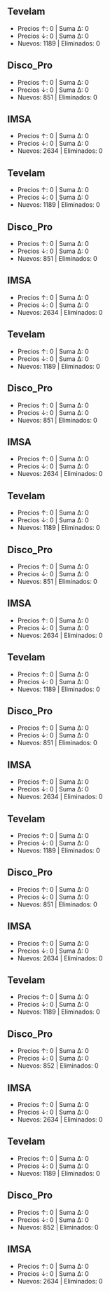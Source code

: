 ## Tevelam
- Precios ↑: 0 | Suma Δ: 0
- Precios ↓: 0 | Suma Δ: 0
- Nuevos: 1189 | Eliminados: 0

## Disco_Pro
- Precios ↑: 0 | Suma Δ: 0
- Precios ↓: 0 | Suma Δ: 0
- Nuevos: 851 | Eliminados: 0

## IMSA
- Precios ↑: 0 | Suma Δ: 0
- Precios ↓: 0 | Suma Δ: 0
- Nuevos: 2634 | Eliminados: 0

## Tevelam
- Precios ↑: 0 | Suma Δ: 0
- Precios ↓: 0 | Suma Δ: 0
- Nuevos: 1189 | Eliminados: 0

## Disco_Pro
- Precios ↑: 0 | Suma Δ: 0
- Precios ↓: 0 | Suma Δ: 0
- Nuevos: 851 | Eliminados: 0

## IMSA
- Precios ↑: 0 | Suma Δ: 0
- Precios ↓: 0 | Suma Δ: 0
- Nuevos: 2634 | Eliminados: 0

## Tevelam
- Precios ↑: 0 | Suma Δ: 0
- Precios ↓: 0 | Suma Δ: 0
- Nuevos: 1189 | Eliminados: 0

## Disco_Pro
- Precios ↑: 0 | Suma Δ: 0
- Precios ↓: 0 | Suma Δ: 0
- Nuevos: 851 | Eliminados: 0

## IMSA
- Precios ↑: 0 | Suma Δ: 0
- Precios ↓: 0 | Suma Δ: 0
- Nuevos: 2634 | Eliminados: 0

## Tevelam
- Precios ↑: 0 | Suma Δ: 0
- Precios ↓: 0 | Suma Δ: 0
- Nuevos: 1189 | Eliminados: 0

## Disco_Pro
- Precios ↑: 0 | Suma Δ: 0
- Precios ↓: 0 | Suma Δ: 0
- Nuevos: 851 | Eliminados: 0

## IMSA
- Precios ↑: 0 | Suma Δ: 0
- Precios ↓: 0 | Suma Δ: 0
- Nuevos: 2634 | Eliminados: 0

## Tevelam
- Precios ↑: 0 | Suma Δ: 0
- Precios ↓: 0 | Suma Δ: 0
- Nuevos: 1189 | Eliminados: 0

## Disco_Pro
- Precios ↑: 0 | Suma Δ: 0
- Precios ↓: 0 | Suma Δ: 0
- Nuevos: 851 | Eliminados: 0

## IMSA
- Precios ↑: 0 | Suma Δ: 0
- Precios ↓: 0 | Suma Δ: 0
- Nuevos: 2634 | Eliminados: 0

## Tevelam
- Precios ↑: 0 | Suma Δ: 0
- Precios ↓: 0 | Suma Δ: 0
- Nuevos: 1189 | Eliminados: 0

## Disco_Pro
- Precios ↑: 0 | Suma Δ: 0
- Precios ↓: 0 | Suma Δ: 0
- Nuevos: 851 | Eliminados: 0

## IMSA
- Precios ↑: 0 | Suma Δ: 0
- Precios ↓: 0 | Suma Δ: 0
- Nuevos: 2634 | Eliminados: 0

## Tevelam
- Precios ↑: 0 | Suma Δ: 0
- Precios ↓: 0 | Suma Δ: 0
- Nuevos: 1189 | Eliminados: 0

## Disco_Pro
- Precios ↑: 0 | Suma Δ: 0
- Precios ↓: 0 | Suma Δ: 0
- Nuevos: 852 | Eliminados: 0

## IMSA
- Precios ↑: 0 | Suma Δ: 0
- Precios ↓: 0 | Suma Δ: 0
- Nuevos: 2634 | Eliminados: 0

## Tevelam
- Precios ↑: 0 | Suma Δ: 0
- Precios ↓: 0 | Suma Δ: 0
- Nuevos: 1189 | Eliminados: 0

## Disco_Pro
- Precios ↑: 0 | Suma Δ: 0
- Precios ↓: 0 | Suma Δ: 0
- Nuevos: 852 | Eliminados: 0

## IMSA
- Precios ↑: 0 | Suma Δ: 0
- Precios ↓: 0 | Suma Δ: 0
- Nuevos: 2634 | Eliminados: 0

